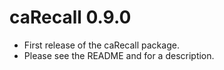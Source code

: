 # caRecall 0.9.0

- First release of the caRecall package. 
- Please see the README and <vignette name> for a description.
